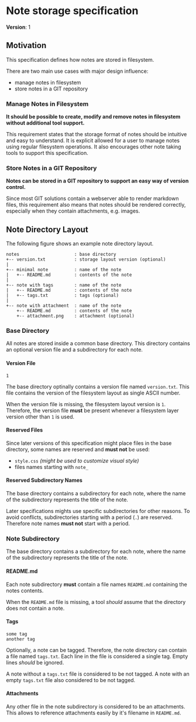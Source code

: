 # Note storage specification

__Version__: 1

## Motivation

This specification defines how notes are stored in filesystem.

There are two main use cases with major design influence:
- manage notes in filesystem
- store notes in a GIT repository

### Manage Notes in Filesystem

__It should be possible to create, modify and remove notes
in filesystem without additional tool support.__

This requirement states that the storage format of notes
should be intuitive and easy to understand. It is
explicit allowed for a user to manage notes using
regular filesystem operations. It also encourages other
note taking tools to support this specification.

### Store Notes in a GIT Repository

__Notes can be stored in a GIT repository to support
an easy way of version control.__

Since most GIT solutions contain a webserver able to render 
markdown files, this requirement also means that notes
should be rendered correctly, especially when they contain
attachments, e.g. images.

## Note Directory Layout

The following figure shows an example note directory layout.

```
notes                     : base directory
+-- version.txt           : storage layout version (optional)
|
+-- minimal note          : name of the note
|   +-- README.md         : contents of the note
|
+-- note with tags        : name of the note
|   +-- README.md         : contents of the note
|   +-- tags.txt          : tags (optional)
|
+-- note with attachment  : name of the note
    +-- README.md         : contents of the note
    +-- attachment.png    : attachment (optional)
```

### Base Directory

All notes are stored inside a common base directory.
This directory contains an optional version file and a
subdirectory for each note.

#### Version File

```
1
```

The base directory optinally contains a version file named `version.txt`.
This file contains the version of the filesystem layout as single ASCII number.

When the version file is missing, the filesystem layout version is `1`.
Therefore, the version file __must__ be present whenever a filesystem
layer version other than `1` is used.

#### Reserved Files

Since later versions of this specification might place files in the
base directory, some names are reserved and __must not__ be used:
- `style.css` _(might be used to customize visual style)_
- files names starting with `note_`

#### Reserved Subdirectory Names

The base directory contains a subdirectory for each note, where the name
of the subdirectory represents the title of the note.

Later specifications mights use specific subdirectories for other reasons.
To avoid conflicts, subdirectories starting with a period (`.`) are reserved.
Therefore note names __must not__ start with a period.

### Note Subdirectory

The base directory contains a subdirectory for each note, where the name
of the subdirectory represents the title of the note.

#### README.md

Each note subdirectory __must__ contain a file names `README.md` containing
the notes contents.

When the `README.md` file is missing, a tool _should_ assume that the directory
does not contain a note.

#### Tags

```
some tag
another tag
```

Optionally, a note can be tagged. Therefore, the note directory can contain
a file named `tags.txt`. Each line in the file is considered a single tag.
Empty lines _should_ be ignored.

A note without a `tags.txt` file is considered to be not tagged.
A note with an empty `tags.txt` file also considered to be not tagged.

#### Attachments

Any other file in the note subdirectory is considered to be an attachments.
This allows to reference attachments easily by it's filename in `README.md`.
